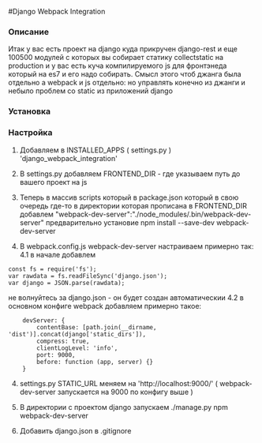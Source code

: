 #Django Webpack Integration

### Описание

Итак у вас есть проект на django куда прикручен django-rest и еще 100500
модулей с которых вы собирает статику collectstatic на production 
и у вас есть куча компилируемого js для фронтэнеда который на es7 и его
надо собирать. Смысл этого чтоб джанга была отдельно а webpack  и js отдельно: 
но управлять конечно из джанги и небыло проблем со static из приложений django

### Установка


### Настройка

1. Добавляем в INSTALLED_APPS ( settings.py ) 'django_webpack_integration'

2. В settings.py добавляем FRONTEND_DIR - где указываем путь до вашего 
 проект на js
 
3. Теперь в массив scripts который в package.json который в свою очередь где-то 
в директории которая прописана в FRONTEND_DIR добавлем "webpack-dev-server":"./node_modules/.bin/webpack-dev-server"
 предварительно установие npm install --save-dev webpack-dev-server

4. В webpack.config.js webpack-dev-server настраиваем примерно так:
4.1 в начале добавлем 
```
const fs = require('fs');
var rawdata = fs.readFileSync('django.json');
var django = JSON.parse(rawdata);
```
не волнуйтесь за django.json - он будет создан автоматическии 
4.2 в основном конфиге webpack добавляем примерно такое:
```
    devServer: {
        contentBase: [path.join(__dirname, 'dist')].concat(django['static_dirs']),
        compress: true,
        clientLogLevel: 'info',
        port: 9000,
        before: function (app, server) {}
    }
```
 
4. settings.py STATIC_URL меняем на 'http://localhost:9000/' ( webpack-dev-server 
   запускается на 9000 по конфигу выше )

5. В директории с проектом django запускаем  ./manage.py npm webpack-dev-server
     
6. Добавить django.json в .gitignore     